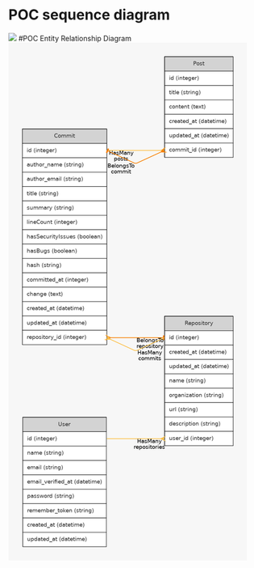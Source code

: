 # POC sequence diagram
[![](https://mermaid.ink/img/pako:eNp1kcFuwjAQRH_F2muTH_AhUkVVigQSKu2l8mUVL2Bhr1PbaUsR_16HBIhK64MPnjfe0c4Baq8JJER6b4lrejC4CegUY518EK-RguLuLqvqbpLZRyItrUc9NemZGh8ztldsvW_ExiTRtNYqFvmc6c45nb1I0bmezGD4RVyAiXfOpNgD-bUsq_IyVygm1sO0e0a7_yZRjx3jofP5QqwofFCQYm1Yz2Js6ZYbY_TlGouG-xQ9etX_zDL66aptiClgomXeT_yHCci7W73sli3j1n-eNCjAUXBodC7p0AVSkLbkSEFOABrDToHiY-awTX615xpkCi0V0DY6JxgKBblGG_MraZMLWPStn8ovoEF-8_7MHH8AxMW2pg?type=png)](https://develop.git.mermaid.live/edit#pako:eNp1kcFuwjAQRH_F2muTH_AhUkVVigQSKu2l8mUVL2Bhr1PbaUsR_16HBIhK64MPnjfe0c4Baq8JJER6b4lrejC4CegUY518EK-RguLuLqvqbpLZRyItrUc9NemZGh8ztldsvW_ExiTRtNYqFvmc6c45nb1I0bmezGD4RVyAiXfOpNgD-bUsq_IyVygm1sO0e0a7_yZRjx3jofP5QqwofFCQYm1Yz2Js6ZYbY_TlGouG-xQ9etX_zDL66aptiClgomXeT_yHCci7W73sli3j1n-eNCjAUXBodC7p0AVSkLbkSEFOABrDToHiY-awTX615xpkCi0V0DY6JxgKBblGG_MraZMLWPStn8ovoEF-8_7MHH8AxMW2pg)
#POC Entity Relationship Diagram
![graph.png](graph.png)
